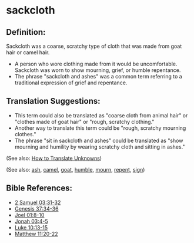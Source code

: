 # sackcloth #

## Definition: ##

Sackcloth was a coarse, scratchy type of cloth that was made from goat hair or camel hair.

* A person who wore clothing made from it would be uncomfortable. Sackcloth was worn to show mourning, grief, or humble repentance.
* The phrase "sackcloth and ashes" was a common term referring to a traditional expression of grief and repentance.

## Translation Suggestions:

* This term could also be translated as "coarse cloth from animal hair" or "clothes made of goat hair" or "rough, scratchy clothing."
* Another way to translate this term could be "rough, scratchy mourning clothes."
* The phrase "sit in sackcloth and ashes" could be translated as "show mourning and humility by wearing scratchy cloth and sitting in ashes."


(See also: [How to Translate Unknowns](en/ta-vol1/translate/man/translate-unknown))

(See also: [ash](../other/ash.md), [camel](../other/camel.md), [goat](../other/goat.md), [humble](../other/humble.md), [mourn](../other/mourn.md), [repent](../kt/repent.md), [sign](../kt/sign.md))

## Bible References: ##

* [2 Samuel 03:31-32](en/tn/2sa/help/03/31)
* [Genesis 37:34-36](en/tn/gen/help/37/34)
* [Joel 01:8-10](en/tn/jol/help/01/08)
* [Jonah 03:4-5](en/tn/jon/help/03/04)
* [Luke 10:13-15](en/tn/luk/help/10/13)
* [Matthew 11:20-22](en/tn/mat/help/11/20)